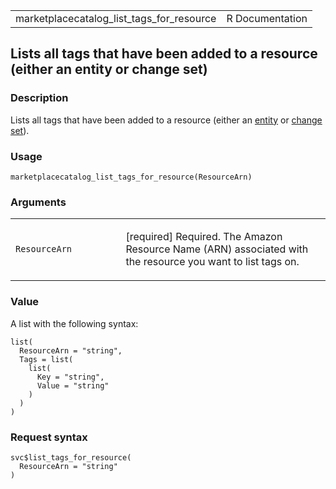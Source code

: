 <table style="width: 100%;">
<tbody>
<tr class="odd">
<td>marketplacecatalog_list_tags_for_resource</td>
<td style="text-align: right;">R Documentation</td>
</tr>
</tbody>
</table>

## Lists all tags that have been added to a resource (either an entity or change set)

### Description

Lists all tags that have been added to a resource (either an
[entity](https://docs.aws.amazon.com/marketplace-catalog/latest/api-reference/welcome.html#catalog-api-entities)
or [change
set](https://docs.aws.amazon.com/marketplace-catalog/latest/api-reference/welcome.html#working-with-change-sets)).

### Usage

    marketplacecatalog_list_tags_for_resource(ResourceArn)

### Arguments

<table>
<colgroup>
<col style="width: 35%" />
<col style="width: 65%" />
</colgroup>
<tbody>
<tr class="odd">
<td><code
id="marketplacecatalog_list_tags_for_resource_:_ResourceArn">ResourceArn</code></td>
<td><p>[required] Required. The Amazon Resource Name (ARN) associated
with the resource you want to list tags on.</p></td>
</tr>
</tbody>
</table>

### Value

A list with the following syntax:

    list(
      ResourceArn = "string",
      Tags = list(
        list(
          Key = "string",
          Value = "string"
        )
      )
    )

### Request syntax

    svc$list_tags_for_resource(
      ResourceArn = "string"
    )
